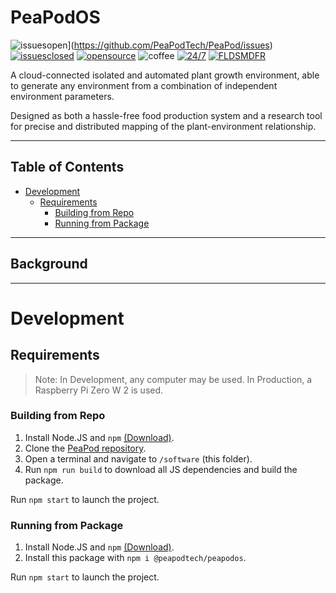 # PeaPodOS <!-- omit in toc -->

![issuesopen](https://img.shields.io/github/issues/PeaPodTechnologies/peapod)](https://github.com/PeaPodTech/PeaPod/issues) [![issuesclosed](https://img.shields.io/github/issues-closed/PeaPodTechnologies/peapod)](https://github.com/PeaPodTech/PeaPod/issues?q=is%3Aissue+is%3Aclosed) [![opensource](https://img.shields.io/badge/open-source-red)](https://github.com/PeaPodTechnologies/PeaPod/issues?q=is%3Aopen+is%3Aissue+label%3A%22Status%3A+Open%22) ![coffee](https://img.shields.io/badge/powered%20by-coffee-brown) [![24/7](https://img.shields.io/badge/Eat,%20Sleep,-PeaPod-darkgreen)](https://www.youtube.com/watch?v=2zWv9JC5G3w) [![FLDSMDFR](https://img.shields.io/badge/The-FLDSMDFR-orange)](https://www.youtube.com/watch?v=k8xFbWLUDoQ)

<!-- TODO: Build Statuses? -->
 
A cloud-connected isolated and automated plant growth environment, able to generate any environment from a combination of independent environment parameters. 

Designed as both a hassle-free food production system and a research tool for precise and distributed mapping of the plant-environment relationship.

***
## Table of Contents
- [Development](#development)
  - [Requirements](#requirements)
    - [Building from Repo](#building-from-repo)
    - [Running from Package](#running-from-package)
***

## Background

<!-- TODO: Control flow diagram, describe internal vs cloud software -->

***

# Development

## Requirements

> Note: In Development, any computer may be used. In Production, a Raspberry Pi Zero W 2 is used.

<!-- TODO: Automate these features in a bash script for RPi startup -->

### Building from Repo

1. Install Node.JS and `npm` [(Download)](https://nodejs.org/en/download/).
2. Clone the [PeaPod repository](https://github.com/PeaPodTechnologies/PeaPod).
3. Open a terminal and navigate to `/software` (this folder).
4. Run `npm run build` to download all JS dependencies and build the package.

Run `npm start` to launch the project.

### Running from Package

<!-- TODO: Publish package to npm -->

1. Install Node.JS and `npm` [(Download)](https://nodejs.org/en/download/).
2. Install this package with `npm i @peapodtech/peapodos`.

<!-- Uhhh other steps??? -->

Run `npm start` to launch the project.